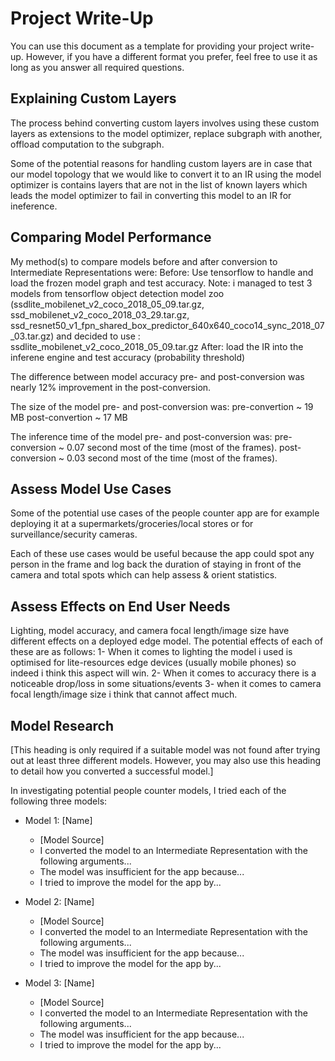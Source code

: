 # Project Write-Up

You can use this document as a template for providing your project write-up. However, if you
have a different format you prefer, feel free to use it as long as you answer all required
questions.

## Explaining Custom Layers

The process behind converting custom layers involves using these custom layers as extensions to the model optimizer, replace subgraph with another, offload computation to the subgraph.

Some of the potential reasons for handling custom layers are in case that our model topology that we would like to convert it to an IR using the model optimizer is contains layers that are not in the list of known layers which leads the model optimizer to fail in converting this model to an IR for ineference.

## Comparing Model Performance

My method(s) to compare models before and after conversion to Intermediate Representations
were:
Before:
Use tensorflow to handle and load the frozen model graph and test accuracy.
Note: i managed to test 3 models from tensorflow object detection model zoo (ssdlite_mobilenet_v2_coco_2018_05_09.tar.gz, ssd_mobilenet_v2_coco_2018_03_29.tar.gz, ssd_resnet50_v1_fpn_shared_box_predictor_640x640_coco14_sync_2018_07_03.tar.gz)
and decided to use : ssdlite_mobilenet_v2_coco_2018_05_09.tar.gz
After:
load the IR into the inferene engine and test accuracy (probability threshold)

The difference between model accuracy pre- and post-conversion was nearly 12% improvement in the post-conversion.

The size of the model pre- and post-conversion was:
pre-convertion ~ 19 MB
post-convertion ~ 17 MB

The inference time of the model pre- and post-conversion was:
pre-conversion ~ 0.07 second most of the time (most of the frames).
post-conversion ~ 0.03 second most of the time (most of the frames).

## Assess Model Use Cases

Some of the potential use cases of the people counter app are for example deploying it at a supermarkets/groceries/local stores or for surveillance/security cameras.

Each of these use cases would be useful because the app could spot any person in the frame and log back the duration of staying in front of the camera and total spots which can help assess & orient statistics.

## Assess Effects on End User Needs

Lighting, model accuracy, and camera focal length/image size have different effects on a
deployed edge model. The potential effects of each of these are as follows:
1- When it comes to lighting the model i used is optimised for lite-resources edge devices (usually mobile phones) so indeed i think this aspect will win.
2- When it comes to accuracy there is a noticeable drop/loss in some situations/events
3- when it comes to camera focal length/image size i think that cannot affect much.

## Model Research

[This heading is only required if a suitable model was not found after trying out at least three
different models. However, you may also use this heading to detail how you converted 
a successful model.]

In investigating potential people counter models, I tried each of the following three models:

- Model 1: [Name]
  - [Model Source]
  - I converted the model to an Intermediate Representation with the following arguments...
  - The model was insufficient for the app because...
  - I tried to improve the model for the app by...
  
- Model 2: [Name]
  - [Model Source]
  - I converted the model to an Intermediate Representation with the following arguments...
  - The model was insufficient for the app because...
  - I tried to improve the model for the app by...

- Model 3: [Name]
  - [Model Source]
  - I converted the model to an Intermediate Representation with the following arguments...
  - The model was insufficient for the app because...
  - I tried to improve the model for the app by...
